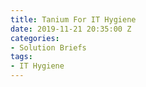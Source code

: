 ```yaml
---
title: Tanium For IT Hygiene
date: 2019-11-21 20:35:00 Z
categories:
- Solution Briefs
tags:
- IT Hygiene
---
```


